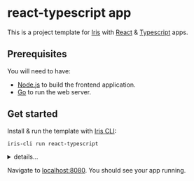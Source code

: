 # react-typescript app

This is a project template for [Iris](https://iris-go.com) with [React](https://reactjs.org/) & [Typescript](https://www.typescriptlang.org/) apps.

## Prerequisites

You will need to have:

- [Node.js](https://nodejs.org/en/) to build the frontend application.
- [Go](https://golang.org) to run the web server.

## Get started

Install & run the template with [Iris CLI](https://github.com/kataras/iris-cli):

```sh
iris-cli run react-typescript
```

<details>
<summary>details...</summary>

Install the dependencies and build with [Yarn](https://yarnpkg.com/lang/en/)...

```sh
cd app
npm install
yarn build
cd ../
```

...then **start the Iris web server**:

```sh
go get -u github.com/go-bindata/go-bindata/...
go-bindata -prefix "app/build" -fs ./app/build/...
go run .
```

> See [run.bat](run.bat) or [run.sh](run.sh)

</details>

Navigate to [localhost:8080](http://localhost:8080). You should see your app running.